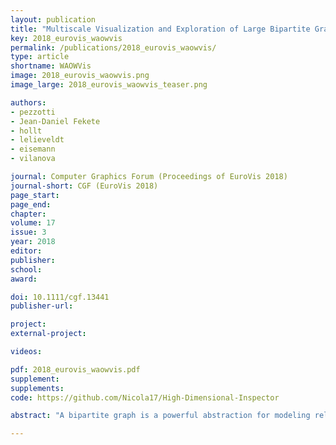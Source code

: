 ```yaml
---
layout: publication
title: "Multiscale Visualization and Exploration of Large Bipartite Graphs"
key: 2018_eurovis_waowvis
permalink: /publications/2018_eurovis_waowvis/
type: article
shortname: WAOWVis
image: 2018_eurovis_waowvis.png
image_large: 2018_eurovis_waowvis_teaser.png

authors:
- pezzotti
- Jean-Daniel Fekete
- hollt
- lelieveldt
- eisemann
- vilanova

journal: Computer Graphics Forum (Proceedings of EuroVis 2018)
journal-short: CGF (EuroVis 2018)
page_start:
page_end:
chapter:
volume: 17
issue: 3
year: 2018
editor:
publisher:
school:
award:

doi: 10.1111/cgf.13441
publisher-url:

project:
external-project:

videos:

pdf: 2018_eurovis_waowvis.pdf
supplement:
supplements:
code: https://github.com/Nicola17/High-Dimensional-Inspector

abstract: "A bipartite graph is a powerful abstraction for modeling relationships between two collections. Visualizations of bipartite graphs allow users to understand the mutual relationships between the elements in the two collections, e.g., by identifying clusters of similarly connected elements. However, commonly-used visual representations do not scale for the analysis of large bipartite graphs containing tens of millions of vertices, often resorting to an a-priori clustering of the sets. To address this issue, we present the Who's-Active-On-What-Visualization (WAOW-Vis) that allows for multiscale exploration of a bipartite social network without imposing an a-priori clustering. To this end, we propose to treat a bipartite graph as a high-dimensional space and we create the WAOW-Vis adapting the multiscale dimensionality-reduction technique HSNE. The application of HSNE for bipartite graph requires several modifications that form the contributions of this work. Given the nature of the problem, a set-based similarity is proposed. For efficient and scalable computations, we use compressed bitmaps to represent sets and we present a novel space partitioning tree to efficiently compute similarities; the Sets Intersection Tree. Finally, we validate WAOWVis on several datasets connecting Twitter-users and -streams in different domains: news, computer science and politics. We show how WAOW-Vis is particularly effective in identifying hierarchies of communities among social-media users."

---
```

